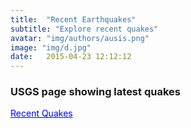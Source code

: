 ```yaml
---
title:  "Recent Earthquakes"
subtitle: "Explore recent quakes"
avatar: "img/authors/ausis.png"
image: "img/d.jpg"
date:   2015-04-23 12:12:12
---
```


### USGS page showing latest quakes

<a href="https://earthquake.usgs.gov/earthquakes/map/?extent=-68.84767,-47.63672&extent=76.96033,402.36328&baseLayer=satellite&list=false" style="color:blue;" target="_blank" rel="noopener noreferrer">Recent Quakes</a>

